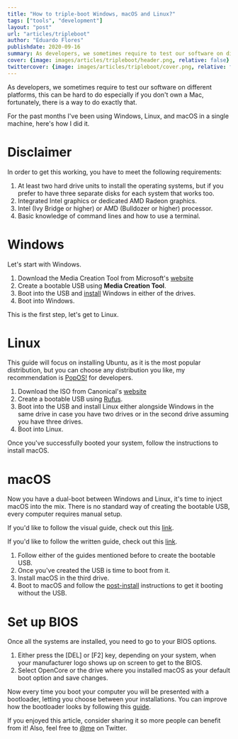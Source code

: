 ```yaml
---
title: "How to triple-boot Windows, macOS and Linux?"
tags: ["tools", "development"]
layout: "post"
url: "articles/tripleboot"
author: "Eduardo Flores"
publishdate: 2020-09-16
summary: As developers, we sometimes require to test our software on different platforms, this can be hard to do especially if you don't own a Mac, fortunately, there is a way to do exactly that
cover: {image: images/articles/tripleboot/header.png, relative: false}
twittercover: {image: images/articles/tripleboot/cover.png, relative: false}
---
```


As developers, we sometimes require to test our software on different platforms, this can be hard to do especially if you don't own a Mac, fortunately, there is a way to do exactly that.

For the past months I've been using Windows, Linux, and macOS in a single machine, here's how I did it.

# Disclaimer

In order to get this working, you have to meet the following requirements:

1. At least two hard drive units to install the operating systems, but if you prefer to have three separate disks for each system that works too.
2. Integrated Intel graphics or dedicated AMD Radeon graphics.
3. Intel (Ivy Bridge or higher) or AMD (Bulldozer or higher) processor.
4. Basic knowledge of command lines and how to use a terminal.

# Windows

Let's start with Windows.

1. Download the Media Creation Tool from Microsoft's [website](https://www.microsoft.com/software-download/windows10)
2. Create a bootable USB using **Media Creation Tool**.
3. Boot into the USB and [install](https://docs.microsoft.com/en-us/windows-hardware/manufacture/desktop/install-windows-from-a-usb-flash-drive) Windows in either of the drives.
4. Boot into Windows.

This is the first step, let's get to Linux.

# Linux

This guide will focus on installing Ubuntu, as it is the most popular distribution, but you can choose any distribution you like, my recommendation is [PopOS!](https://pop.system76.com/) for developers.

1. Download the ISO from Canonical's [website](https://ubuntu.com/download/desktop)
2. Create a bootable USB using [Rufus](https://rufus.ie/).
3. Boot into the USB and install Linux either alongside Windows in the same drive in case you have two drives or in the second drive assuming you have three drives.
4. Boot into Linux.

Once you've successfully booted your system, follow the instructions to install macOS.

# macOS

Now you have a dual-boot between Windows and Linux, it's time to inject macOS into the mix. There is no standard way of creating the bootable USB, every computer requires manual setup.

If you'd like to follow the visual guide, check out this [link](https://youtu.be/eUnVzJsINCI).

If you'd like to follow the written guide, check out this [link](https://dortania.github.io/OpenCore-Install-Guide/).

1. Follow either of the guides mentioned before to create the bootable USB.
2. Once you've created the USB is time to boot from it.
3. Install macOS in the third drive.
4. Boot to macOS and follow the [post-install](https://dortania.github.io/OpenCore-Post-Install/) instructions to get it booting without the USB.

# Set up BIOS

Once all the systems are installed, you need to go to your BIOS options.

1. Either press the [DEL] or [F2] key, depending on your system, when your manufacturer logo shows up on screen to get to the BIOS.
2. Select OpenCore or the drive where you installed macOS as your default boot option and save changes.

Now every time you boot your computer you will be presented with a bootloader, letting you choose between your installations.
You can improve how the bootloader looks by following this [guide](https://dortania.github.io/OpenCore-Post-Install/cosmetic/gui.html).

If you enjoyed this article, consider sharing it so more people can benefit from it! Also, feel free to [@me](https://twitter.com/edfloreshz) on Twitter.
